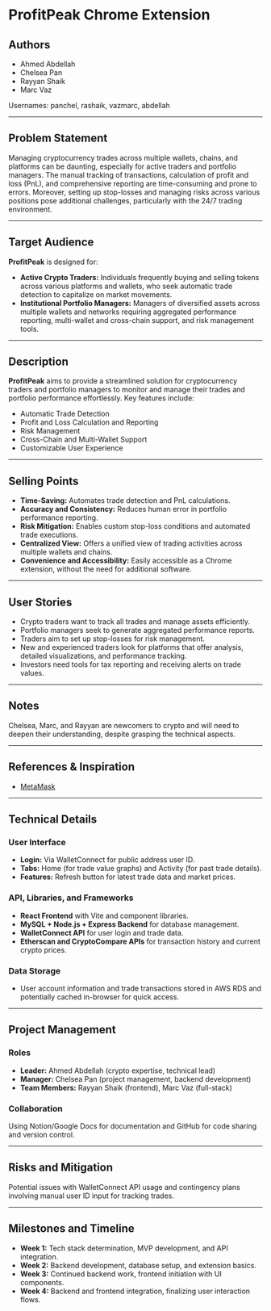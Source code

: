 # ProfitPeak Chrome Extension

## Authors
- Ahmed Abdellah
- Chelsea Pan
- Rayyan Shaik
- Marc Vaz

Usernames: panchel, rashaik, vazmarc, abdellah

---

## Problem Statement
Managing cryptocurrency trades across multiple wallets, chains, and platforms can be daunting, especially for active traders and portfolio managers. The manual tracking of transactions, calculation of profit and loss (PnL), and comprehensive reporting are time-consuming and prone to errors. Moreover, setting up stop-losses and managing risks across various positions pose additional challenges, particularly with the 24/7 trading environment.

---

## Target Audience
**ProfitPeak** is designed for:
- **Active Crypto Traders:** Individuals frequently buying and selling tokens across various platforms and wallets, who seek automatic trade detection to capitalize on market movements.
- **Institutional Portfolio Managers:** Managers of diversified assets across multiple wallets and networks requiring aggregated performance reporting, multi-wallet and cross-chain support, and risk management tools.

---

## Description
**ProfitPeak** aims to provide a streamlined solution for cryptocurrency traders and portfolio managers to monitor and manage their trades and portfolio performance effortlessly. Key features include:
- Automatic Trade Detection
- Profit and Loss Calculation and Reporting
- Risk Management
- Cross-Chain and Multi-Wallet Support
- Customizable User Experience

---

## Selling Points
- **Time-Saving:** Automates trade detection and PnL calculations.
- **Accuracy and Consistency:** Reduces human error in portfolio performance reporting.
- **Risk Mitigation:** Enables custom stop-loss conditions and automated trade executions.
- **Centralized View:** Offers a unified view of trading activities across multiple wallets and chains.
- **Convenience and Accessibility:** Easily accessible as a Chrome extension, without the need for additional software.

---

## User Stories
- Crypto traders want to track all trades and manage assets efficiently.
- Portfolio managers seek to generate aggregated performance reports.
- Traders aim to set up stop-losses for risk management.
- New and experienced traders look for platforms that offer analysis, detailed visualizations, and performance tracking.
- Investors need tools for tax reporting and receiving alerts on trade values.

---

## Notes
Chelsea, Marc, and Rayyan are newcomers to crypto and will need to deepen their understanding, despite grasping the technical aspects.

---

## References & Inspiration
- [MetaMask](https://metamask.io/)

---

## Technical Details

### User Interface
- **Login:** Via WalletConnect for public address user ID.
- **Tabs:** Home (for trade value graphs) and Activity (for past trade details).
- **Features:** Refresh button for latest trade data and market prices.

### API, Libraries, and Frameworks
- **React Frontend** with Vite and component libraries.
- **MySQL + Node.js + Express Backend** for database management.
- **WalletConnect API** for user login and trade data.
- **Etherscan and CryptoCompare APIs** for transaction history and current crypto prices.

### Data Storage
- User account information and trade transactions stored in AWS RDS and potentially cached in-browser for quick access.

---

## Project Management

### Roles
- **Leader:** Ahmed Abdellah (crypto expertise, technical lead)
- **Manager:** Chelsea Pan (project management, backend development)
- **Team Members:** Rayyan Shaik (frontend), Marc Vaz (full-stack)

### Collaboration
Using Notion/Google Docs for documentation and GitHub for code sharing and version control.

---

## Risks and Mitigation
Potential issues with WalletConnect API usage and contingency plans involving manual user ID input for tracking trades.

---

## Milestones and Timeline

- **Week 1:** Tech stack determination, MVP development, and API integration.
- **Week 2:** Backend development, database setup, and extension basics.
- **Week 3:** Continued backend work, frontend initiation with UI components.
- **Week 4:** Backend and frontend integration, finalizing user interaction flows.
